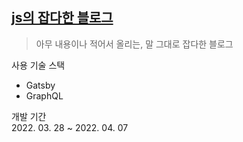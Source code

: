 ## [js의 잡다한 블로그](blog.jsworld.me)

> 아무 내용이나 적어서 올리는, 말 그대로 잡다한 블로그



사용 기술 스택

- Gatsby
- GraphQL



개발 기간  
2022. 03. 28 ~ 2022. 04. 07
